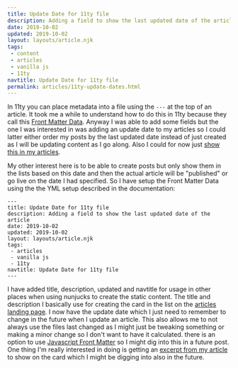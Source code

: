 ```yaml
---
title: Update Date for 11ty file
description: Adding a field to show the last updated date of the article using Front Matter Data of 11ty 
date: 2019-10-02
updated: 2019-10-02
layout: layouts/article.njk
tags: 
 - content
 - articles
 - vanilla js
 - 11ty
navtitle: Update Date for 11ty file
permalink: articles/11ty-update-dates.html
---
```

In 11ty you can place metadata into a file using the ```---``` at the top of an article. It took me a while to understand how to do this in 11ty because they call this [Front Matter Data](https://www.11ty.io/docs/data-frontmatter/). Anyway I was able to add some fields but the one I was interested in was adding an update date to my articles so I could latter either order my posts by the last updated date instead of just created as I will be updating content as I go along. Also I could for now just [show this in my articles](/articles/191002-dates-11ty-templates).

My other interest here is to be able to create posts but only show them in the lists based on this date and then the actual article will be "published" or go live on the date I had specified. So I have setup the Front Matter Data using the the YML setup described in the documentation:

```
---
title: Update Date for 11ty file
description: Adding a field to show the last updated date of the article 
date: 2019-10-02
updated: 2019-10-02
layout: layouts/article.njk
tags: 
 - articles
 - vanilla js
 - 11ty
navtitle: Update Date for 11ty file
---
```

I have added title, description, updated and navtitle for usage in other places when using nunjucks to create the static content. The title and description I basically use for creating the card in the list on the [articles landing page](/articles). I now have the update date which I just need to remember to change in the future when I update an article. This also allows me to not always use the files last changed as I might just be tweaking something or making a minor change so I don't want to have it calculated. there is an option to use [Javascript Front Matter](https://www.11ty.io/docs/data-frontmatter/#javascript-front-matter) so I might dig into this in a future post. One thing I'm really interested in doing is getting an [excerpt from my article](https://www.11ty.io/docs/data-frontmatter/#example%3A-parse-excerpts-from-content) to show on the card which I might be digging into also in the future. 


